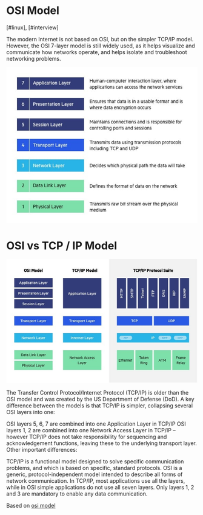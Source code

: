 # OSI Model

[#linux], [#interview]

The modern Internet is not based on OSI, but on the simpler TCP/IP model. 
However, the OSI 7-layer model is still widely used, 
as it helps visualize and communicate how networks operate, and helps isolate and troubleshoot networking problems.

![osi](OSI-7-layers.jpg "OSI")

# OSI vs TCP / IP Model

![tcp](OSI-vs.-TCPIP-models.jpg "TCP")

The Transfer Control Protocol/Internet Protocol (TCP/IP) is older than the OSI model and was created by the US Department of Defense (DoD). A key difference between the models is that TCP/IP is simpler, collapsing several OSI layers into one:

OSI layers 5, 6, 7 are combined into one Application Layer in TCP/IP
OSI layers 1, 2 are combined into one Network Access Layer in TCP/IP – however TCP/IP does not take responsibility for sequencing and acknowledgement functions, leaving these to the underlying transport layer.
Other important differences:

TCP/IP is a functional model designed to solve specific communication problems, and which is based on specific, standard protocols. OSI is a generic, protocol-independent model intended to describe all forms of network communication.
In TCP/IP, most applications use all the layers, while in OSI simple applications do not use all seven layers. Only layers 1, 2 and 3 are mandatory to enable any data communication.

Based on [osi model](https://www.imperva.com/learn/application-security/osi-model/)